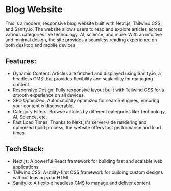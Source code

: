 # Blog Website
This is a modern, responsive blog website built with Next.js, Tailwind CSS, and Sanity.io. The website allows users to read and explore articles across various categories like technology, AI, science, and more. With an intuitive and minimal design, the site provides a seamless reading experience on both desktop and mobile devices.

## Features:
- Dynamic Content: Articles are fetched and displayed using Sanity.io, a headless CMS that provides flexibility and scalability for managing content.
- Responsive Design: Fully responsive layout built with Tailwind CSS for a smooth experience on all devices.
- SEO Optimized: Automatically optimized for search engines, ensuring your content is discoverable.
- Category Filters: Browse articles by different categories like Technology, AI, Science, etc.
- Fast Load Times: Thanks to Next.js's server-side rendering and optimized build process, the website offers fast performance and load times.

## Tech Stack:
- Next.js: A powerful React framework for building fast and scalable web applications.
- Tailwind CSS: A utility-first CSS framework for building custom designs without leaving your HTML.
- Sanity.io: A flexible headless CMS to manage and deliver content.
